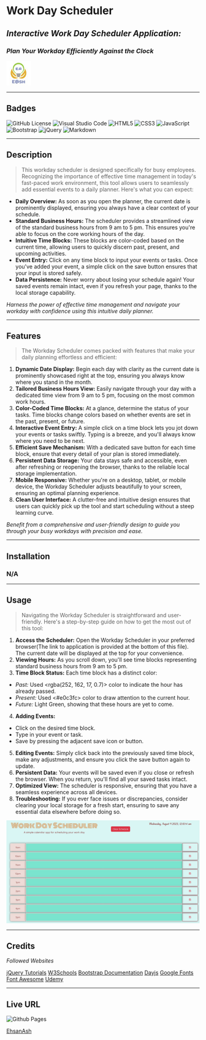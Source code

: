 # Work Day Scheduler

## _Interactive Work Day Scheduler Application:_
### _Plan Your Workday Efficiently Against the Clock_

![E@sh](./assets/image/logo/Favicon.ico)

---

## Badges

![GitHub License](https://img.shields.io/github/license/EhsanAsh/Horiseon_marketing_webpage)
![Visual Studio Code](https://img.shields.io/badge/Visual%20Studio%20Code-0078d7.svg?style=for-the-badge&logo=visual-studio-code&logoColor=white)
![HTML5](https://img.shields.io/badge/html5-%23E34F26.svg?style=for-the-badge&logo=html5&logoColor=white)
![CSS3](https://img.shields.io/badge/css3-%231572B6.svg?style=for-the-badge&logo=css3&logoColor=white)
![JavaScript](https://img.shields.io/badge/javascript-%23323330.svg?style=for-the-badge&logo=javascript&logoColor=%23F7DF1E)
![Bootstrap](https://img.shields.io/badge/bootstrap-%238511FA.svg?style=for-the-badge&logo=bootstrap&logoColor=white)
![jQuery](https://img.shields.io/badge/jquery-%230769AD.svg?style=for-the-badge&logo=jquery&logoColor=white)
![Markdown](https://img.shields.io/badge/markdown-%23000000.svg?style=for-the-badge&logo=markdown&logoColor=white)

---
## Description

>This workday scheduler is designed specifically for busy employees. Recognizing the importance of effective time management in today's fast-paced work environment, this tool allows users to seamlessly add essential events to a daily planner. Here's what you can expect:

- **Daily Overview:** As soon as you open the planner, the current date is prominently displayed, ensuring you always have a clear context of your schedule.
- **Standard Business Hours:** The scheduler provides a streamlined view of the standard business hours from 9 am to 5 pm. This ensures you're able to focus on the core working hours of the day.
- **Intuitive Time Blocks:** These blocks are color-coded based on the current time, allowing users to quickly discern past, present, and upcoming activities.
- **Event Entry:** Click on any time block to input your events or tasks. Once you've added your event, a simple click on the save button ensures that your input is stored safely.
- **Data Persistence:** Never worry about losing your schedule again! Your saved events remain intact, even if you refresh your page, thanks to the local storage capability.

_Harness the power of effective time management and navigate your workday with confidence using this intuitive daily planner._

---

## Features

>The Workday Scheduler comes packed with features that make your daily planning effortless and efficient:

1. **Dynamic Date Display:** Begin each day with clarity as the current date is prominently showcased right at the top, ensuring you always know where you stand in the month.
2. **Tailored Business Hours View:** Easily navigate through your day with a dedicated time view from 9 am to 5 pm, focusing on the most common work hours.
3. **Color-Coded Time Blocks:** At a glance, determine the status of your tasks. Time blocks change colors based on whether events are set in the past, present, or future.
4. **Interactive Event Entry:** A simple click on a time block lets you jot down your events or tasks swiftly. Typing is a breeze, and you'll always know where you need to be next.
5. **Efficient Save Mechanism:** With a dedicated save button for each time block, ensure that every detail of your plan is stored immediately.
6. **Persistent Data Storage:** Your data stays safe and accessible, even after refreshing or reopening the browser, thanks to the reliable local storage implementation.
7. **Mobile Responsive:** Whether you're on a desktop, tablet, or mobile device, the Workday Scheduler adjusts beautifully to your screen, ensuring an optimal planning experience.
8. **Clean User Interface:** A clutter-free and intuitive design ensures that users can quickly pick up the tool and start scheduling without a steep learning curve.

_Benefit from a comprehensive and user-friendly design to guide you through your busy workdays with precision and ease._

---

## Installation
### N/A

---
## Usage

>Navigating the Workday Scheduler is straightforward and user-friendly. Here's a step-by-step guide on how to get the most out of this tool:

1. **Access the Scheduler:** Open the Workday Scheduler in your preferred browser(The link to application is provided at the bottom of this file). The current date will be displayed at the top for your convenience.
2. **Viewing Hours:** As you scroll down, you'll see time blocks representing standard business hours from 9 am to 5 pm.
3. **Time Block Status:** Each time block has a distinct color:
  - *Past:* Used <rgba(252, 162, 17, 0.7)> color to indicate the hour has already passed.
  - *Present:* Used <#e0c3fc> color to draw attention to the current hour.
  - *Future:* Light Green, showing that these hours are yet to come.
4. **Adding Events:**
  - Click on the desired time block.
  - Type in your event or task.
  - Save by pressing the adjacent save icon or button.
5. **Editing Events:** Simply click back into the previously saved time block, make any adjustments, and ensure you click the save button again to update.
6. **Persistent Data:** Your events will be saved even if you close or refresh the browser. When you return, you'll find all your saved tasks intact.
7. **Optimized View:** The scheduler is responsive, ensuring that you have a seamless experience across all devices.
8. **Troubleshooting:** If you ever face issues or discrepancies, consider clearing your local storage for a fresh start, ensuring to save any essential data elsewhere before doing so.

![Demo](./assets/image/Demo.jpg)

---

## Credits

*Followed Websites*

[jQuery Tutorials](https://learn.jquery.com/using-jquery-core/)
[W3Schools](https://www.w3schools.com/jquery/)
[Bootstrap Documentation](https://getbootstrap.com/docs/5.3/getting-started/introduction/)
[Dayjs](https://day.js.org/docs/en/display/format)
[Google Fonts](https://fonts.google.com/)
[Font Awesome](https://fontawesome.com/)
[Udemy](https://www.udemy.com/)

---

## Live URL

![Github Pages](https://img.shields.io/badge/github%20pages-121013?style=for-the-badge&logo=github&logoColor=white)

[EhsanAsh](https://ehsanash.github.io/work-day-scheduler/)